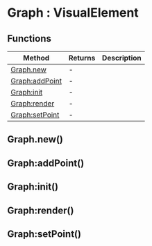 # Graph : VisualElement

## Functions

|Method|Returns|Description|
|---|---|---|
|[Graph.new](#Graph.new)|-|
|[Graph:addPoint](#Graph:addPoint)|-|
|[Graph:init](#Graph:init)|-|
|[Graph:render](#Graph:render)|-|
|[Graph:setPoint](#Graph:setPoint)|-|


## Graph.new()

## Graph:addPoint()

## Graph:init()

## Graph:render()

## Graph:setPoint()



